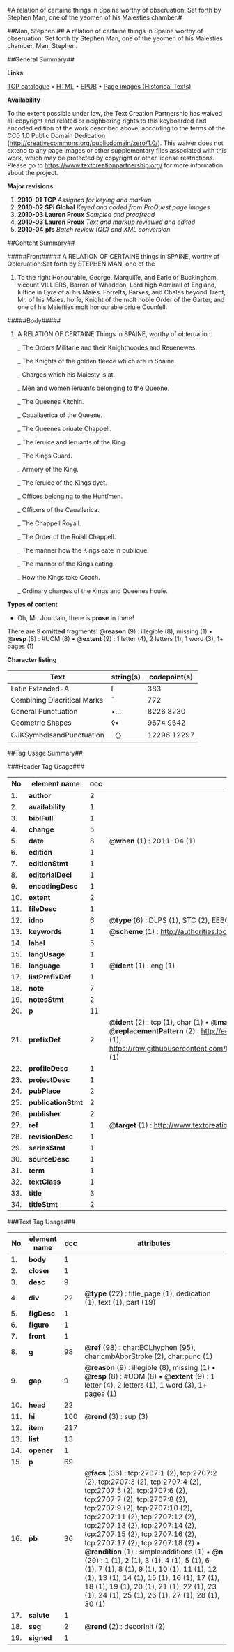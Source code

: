 #A relation of certaine things in Spaine worthy of obseruation: Set forth by Stephen Man, one of the yeomen of his Maiesties chamber.#

##Man, Stephen.##
A relation of certaine things in Spaine worthy of obseruation: Set forth by Stephen Man, one of the yeomen of his Maiesties chamber.
Man, Stephen.

##General Summary##

**Links**

[TCP catalogue](http://www.ota.ox.ac.uk/tcp/)  • 
[HTML](http://tei.it.ox.ac.uk/tcp/Texts-HTML/free/A06/A06803.html)  • 
[EPUB](http://tei.it.ox.ac.uk/tcp/Texts-EPUB/free/A06/A06803.epub) • 
[Page images (Historical Texts)](https://historicaltexts.jisc.ac.uk/eebo-99838332e)

**Availability**

To the extent possible under law, the Text Creation Partnership has waived all copyright and related or neighboring rights to this keyboarded and encoded edition of the work described above, according to the terms of the CC0 1.0 Public Domain Dedication (http://creativecommons.org/publicdomain/zero/1.0/). This waiver does not extend to any page images or other supplementary files associated with this work, which may be protected by copyright or other license restrictions. Please go to https://www.textcreationpartnership.org/ for more information about the project.

**Major revisions**

1. __2010-01__ __TCP__ *Assigned for keying and markup*
1. __2010-02__ __SPi Global__ *Keyed and coded from ProQuest page images*
1. __2010-03__ __Lauren Proux__ *Sampled and proofread*
1. __2010-03__ __Lauren Proux__ *Text and markup reviewed and edited*
1. __2010-04__ __pfs__ *Batch review (QC) and XML conversion*

##Content Summary##

#####Front#####
A RELATION OF CERTAINE things in SPAINE, worthy of Obſeruation:Set forth by STEPHEN MAN, one of the 
1. To the right Honourable, George, Marquiſſe, and Earle of Buckingham, vicount VILLIERS, Barron of Whaddon, Lord high Admirall of England, Iuſtice in Eyre of al his Maies. Forreſts, Parkes, and Chaſes beyond Trent, Mr. of his Maies. horſe, Knight of the moſt noble Order of the Garter, and one of his Maieſties moſt honourable priuie Counſell.

#####Body#####

1. A RELATION OF CERTAINE Things in SPAINE, worthy of obſeruation.

    _ The Orders Militarie and their Knighthoodes and Reuenewes.

    _ The Knights of the golden fleece which are in Spaine.

    _ Charges which his Maiesty is at.

    _ Men and women ſeruants belonging to the Queene.

    _ The Queenes Kitchin.

    _ Cauallaerica of the Queene.

    _ The Queenes priuate Chappell.

    _ The ſeruice and ſeruants of the King.

    _ The Kings Guard.

    _ Armory of the King.

    _ The ſeruice of the Kings dyet.

    _ Offices belonging to the Huntſmen.

    _ Officers of the Cauallerica.

    _ The Chappell Royall.

    _ The Order of the Roiall Chappell.

    _ The manner how the Kings eate in publique.

    _ The manner of the Kings eating.

    _ How the Kings take Coach.

    _ Ordinary charges of the Kings and Queenes houſe.

**Types of content**

  * Oh, Mr. Jourdain, there is **prose** in there!

There are 9 **omitted** fragments! 
 @__reason__ (9) : illegible (8), missing (1)  •  @__resp__ (8) : #UOM (8)  •  @__extent__ (9) : 1 letter (4), 2 letters (1), 1 word (3), 1+ pages (1)

**Character listing**


|Text|string(s)|codepoint(s)|
|---|---|---|
|Latin Extended-A|ſ|383|
|Combining             Diacritical Marks|̄|772|
|General Punctuation|•…|8226 8230|
|Geometric Shapes|◊▪|9674 9642|
|CJKSymbolsandPunctuation|〈〉|12296 12297|

##Tag Usage Summary##

###Header Tag Usage###

|No|element name|occ|attributes|
|---|---|---|---|
|1.|__author__|2||
|2.|__availability__|1||
|3.|__biblFull__|1||
|4.|__change__|5||
|5.|__date__|8| @__when__ (1) : 2011-04 (1)|
|6.|__edition__|1||
|7.|__editionStmt__|1||
|8.|__editorialDecl__|1||
|9.|__encodingDesc__|1||
|10.|__extent__|2||
|11.|__fileDesc__|1||
|12.|__idno__|6| @__type__ (6) : DLPS (1), STC (2), EEBO-CITATION (1), PROQUEST (1), VID (1)|
|13.|__keywords__|1| @__scheme__ (1) : http://authorities.loc.gov/ (1)|
|14.|__label__|5||
|15.|__langUsage__|1||
|16.|__language__|1| @__ident__ (1) : eng (1)|
|17.|__listPrefixDef__|1||
|18.|__note__|7||
|19.|__notesStmt__|2||
|20.|__p__|11||
|21.|__prefixDef__|2| @__ident__ (2) : tcp (1), char (1)  •  @__matchPattern__ (2) : ([0-9\-]+):([0-9IVX]+) (1), (.+) (1)  •  @__replacementPattern__ (2) : http://eebo.chadwyck.com/downloadtiff?vid=$1&page=$2 (1), https://raw.githubusercontent.com/textcreationpartnership/Texts/master/tcpchars.xml#$1 (1)|
|22.|__profileDesc__|1||
|23.|__projectDesc__|1||
|24.|__pubPlace__|2||
|25.|__publicationStmt__|2||
|26.|__publisher__|2||
|27.|__ref__|1| @__target__ (1) : http://www.textcreationpartnership.org/docs/. (1)|
|28.|__revisionDesc__|1||
|29.|__seriesStmt__|1||
|30.|__sourceDesc__|1||
|31.|__term__|1||
|32.|__textClass__|1||
|33.|__title__|3||
|34.|__titleStmt__|2||


###Text Tag Usage###

|No|element name|occ|attributes|
|---|---|---|---|
|1.|__body__|1||
|2.|__closer__|1||
|3.|__desc__|9||
|4.|__div__|22| @__type__ (22) : title_page (1), dedication (1), text (1), part (19)|
|5.|__figDesc__|1||
|6.|__figure__|1||
|7.|__front__|1||
|8.|__g__|98| @__ref__ (98) : char:EOLhyphen (95), char:cmbAbbrStroke (2), char:punc (1)|
|9.|__gap__|9| @__reason__ (9) : illegible (8), missing (1)  •  @__resp__ (8) : #UOM (8)  •  @__extent__ (9) : 1 letter (4), 2 letters (1), 1 word (3), 1+ pages (1)|
|10.|__head__|22||
|11.|__hi__|100| @__rend__ (3) : sup (3)|
|12.|__item__|217||
|13.|__list__|13||
|14.|__opener__|1||
|15.|__p__|69||
|16.|__pb__|36| @__facs__ (36) : tcp:2707:1 (2), tcp:2707:2 (2), tcp:2707:3 (2), tcp:2707:4 (2), tcp:2707:5 (2), tcp:2707:6 (2), tcp:2707:7 (2), tcp:2707:8 (2), tcp:2707:9 (2), tcp:2707:10 (2), tcp:2707:11 (2), tcp:2707:12 (2), tcp:2707:13 (2), tcp:2707:14 (2), tcp:2707:15 (2), tcp:2707:16 (2), tcp:2707:17 (2), tcp:2707:18 (2)  •  @__rendition__ (1) : simple:additions (1)  •  @__n__ (29) : 1 (1), 2 (1), 3 (1), 4 (1), 5 (1), 6 (1), 7 (1), 8 (1), 9 (1), 10 (1), 11 (1), 12 (1), 13 (1), 14 (1), 15 (1), 16 (1), 17 (1), 18 (1), 19 (1), 20 (1), 21 (1), 22 (1), 23 (1), 24 (1), 25 (1), 26 (1), 27 (1), 28 (1), 30 (1)|
|17.|__salute__|1||
|18.|__seg__|2| @__rend__ (2) : decorInit (2)|
|19.|__signed__|1||
